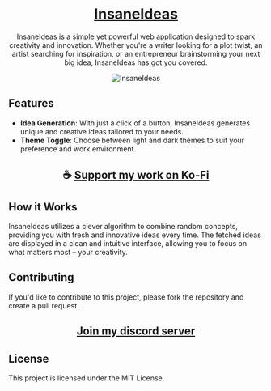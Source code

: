 <div align="center">

# [InsaneIdeas](https://thatsinewave.github.io/InsaneIdeas)

InsaneIdeas is a simple yet powerful web application designed to spark creativity and innovation. 
Whether you're a writer looking for a plot twist, an artist searching for inspiration, or an entrepreneur brainstorming your next big idea, InsaneIdeas has got you covered.

![InsaneIdeas](https://github.com/ThatSINEWAVE/IdeaForger/assets/133239148/3b986e0a-6dc5-4c6f-b1ea-fc2a347dc9dd)

</div>

## Features

- **Idea Generation**: With just a click of a button, InsaneIdeas generates unique and creative ideas tailored to your needs.
- **Theme Toggle**: Choose between light and dark themes to suit your preference and work environment.

<div align="center">

## ☕ [Support my work on Ko-Fi](https://ko-fi.com/thatsinewave)

</div>

## How it Works

InsaneIdeas utilizes a clever algorithm to combine random concepts, providing you with fresh and innovative ideas every time.
The fetched ideas are displayed in a clean and intuitive interface, allowing you to focus on what matters most – your creativity.

## Contributing
If you'd like to contribute to this project, please fork the repository and create a pull request.

<div align="center">

## [Join my discord server](https://thatsinewave.github.io/Discord-Redirect/)

</div>

## License
This project is licensed under the MIT License.
